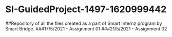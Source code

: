 # SI-GuidedProject-1497-1620999442

##Repository of all the files created as a part of Smart Internz program by Smart Bridge. 
###17/5/2021 - Assignment 01
###21/5/2021 - Assignment 02
